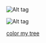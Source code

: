 ![Alt tag](https://files.catbox.moe/ugsru3.png)

![Alt tag](https://files.catbox.moe/t3ktxp.png)

[color my tree](https://colormytree.me/2024/01JE18ZR29036JDE5SZ28Y09NN)
